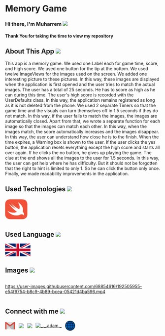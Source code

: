 # Memory Game
### Hi there, I'm Muharrem <img src = "https://raw.githubusercontent.com/MartinHeinz/MartinHeinz/master/wave.gif" width = "42"> 
#### Thank You for taking the time to view my repository 

## <h2> About This App <img src = "https://c.tenor.com/JsoERRQcZqYAAAAi/thumbs-up-joypixels.gif" width = "42"></h2>
This app is a memory game. We used one Label each for game time, score, and high score. We used one button for the tip at the bottom. We used twelve ImageViews for the images used on the screen. We added one interesting picture to these pictures. In this way, these images are displayed when the application is first opened and the user tries to match the actual images. The user has a total of 25 seconds. He has to score as high as he can during this time. The user's high score is recorded with the UserDefaults class. In this way, the application remains registered as long as it is not deleted from the phone. We used 2 separate Timers so that the game time and the visuals can turn themselves off in 1.5 seconds if they do not match. In this way, if the user fails to match the images, the images are automatically closed. Apart from that, we wrote a separate function for each image so that the images can match each other. In this way, when the images match, the score automatically increases and the images disappear. In this way, the user can understand how close he is to the finish. When the time expires, a Warning box is shown to the user. If the user clicks the yes button, the application resets everything except the high score and starts all over again. If he clicks the no button, he gives up playing the game. The clue at the end shows all the images to the user for 1.5 seconds. In this way, the user can get help where he has difficulty. But it should not be forgotten that the right to hint is limited to only 1. So he can click the button only once. Finally, we made readability improvements in the application.




<h2> Used Technologies <img src = "https://media2.giphy.com/media/QssGEmpkyEOhBCb7e1/giphy.gif?cid=ecf05e47a0n3gi1bfqntqmob8g9aid1oyj2wr3ds3mg700bl&rid=giphy.gif" width = "42"> </h2>
<div class="row">
      <div class="column">
<img width ='72px' src 
     ='https://raw.githubusercontent.com/MuharremKoroglu/MuharremKoroglu/main/swift-icon.svg'>
  </div>
</div>

<h2> Used Language <img src = "https://media.giphy.com/media/Zd6jPg8hcp4Q3vrvjo/giphy.gif" width = "42"> </h2>
<div class="row">
      <div class="column">
<img width ='82px' src 
     ='https://raw.githubusercontent.com/MuharremKoroglu/Bitcoin/main/Flag_of_the_United_Kingdom.svg'>
  </div>
</div>

<h2> Images <img src = "https://media2.giphy.com/media/psneItdLMpWy36ejfA/source.gif" width = "62"> </h2>
  <div class="column">
  
  
 


https://user-images.githubusercontent.com/68854616/192505955-e54f9754-b8c9-4b89-bcea-05421d4ba596.mp4











  </div>
<h2> Connect with me <img src='https://raw.githubusercontent.com/ShahriarShafin/ShahriarShafin/main/Assets/handshake.gif' width="100"> </h2>
<a href = 'mailto:muharremkoroglu245@gmail.com'> <img align="center" width = '32px' align= 'center' src="https://raw.githubusercontent.com/MuharremKoroglu/MuharremKoroglu/main/gmail-logo-2561.svg"/></a> &nbsp;
<a href = 'https://www.linkedin.com/in/muharremkoroglu/'> <img align="center" width = '32px' align= 'center' src="https://raw.githubusercontent.com/rahulbanerjee26/githubAboutMeGenerator/main/icons/linked-in-alt.svg"/></a> &nbsp;
<a href = 'https://muharremkoroglu.medium.com/'> <img align="center" width = '32px' align= 'center' src="https://raw.githubusercontent.com/rahulbanerjee26/githubAboutMeGenerator/main/icons/medium.svg"/></a> &nbsp;
<a href="https://www.instagram.com/m.koroglu99/" target="blank"><img align="center" src="https://raw.githubusercontent.com/rahuldkjain/github-profile-readme-generator/master/src/images/icons/Social/instagram.svg" alt="_._.adam._"  width="32px" align= 'center' /></a> &nbsp;
<a href = 'https://synta-x.com/'> <img align="center" width = '32px' align= 'center' src="https://raw.githubusercontent.com/MuharremKoroglu/MuharremKoroglu/main/internet-svgrepo-com%20(2).svg"/></a> &nbsp;












